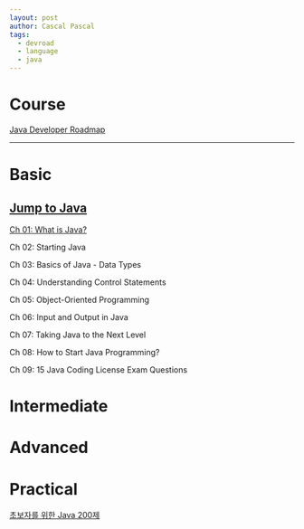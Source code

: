 ```yaml
---
layout: post
author: Cascal Pascal
tags:
  - devroad
  - language
  - java
---
```


# Course

[Java Developer Roadmap](https://roadmap.sh/java)

---


# Basic

## [Jump to Java](https://wikidocs.net/book/31)

[Ch 01: What is Java?](https://cascalpascal.github.io/jump-to-java-what-is-java)

Ch 02: Starting Java

Ch 03: Basics of Java - Data Types

Ch 04: Understanding Control Statements

Ch 05: Object-Oriented Programming

Ch 06: Input and Output in Java

Ch 07: Taking Java to the Next Level

Ch 08: How to Start Java Programming?

Ch 09: 15 Java Coding License Exam Questions
 
 
# Intermediate
  
  
 
# Advanced
 
 
 
# Practical

[초보자를 위한 Java 200제](http://www.infopub.co.kr/index.asp)
 
 
 
